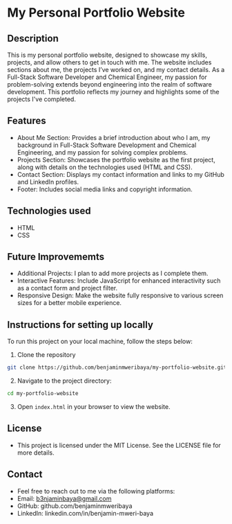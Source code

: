 # My Personal Portfolio Website

## Description
This is my personal portfolio website, designed to showcase my skills, projects, and allow others to get in touch with me. The website includes sections about me, the projects I’ve worked on, and my contact details. As a Full-Stack Software Developer and Chemical Engineer, my passion for problem-solving extends beyond engineering into the realm of software development. This portfolio reflects my journey and highlights some of the projects I've completed.

## Features
- About Me Section: Provides a brief introduction about who I am, my background in Full-Stack Software Development and Chemical Engineering, and my passion for solving complex problems.
- Projects Section: Showcases the portfolio website as the first project, along with details on the technologies used (HTML and CSS).
- Contact Section: Displays my contact information and links to my GitHub and LinkedIn profiles.
- Footer: Includes social media links and copyright information.

## Technologies used
- HTML
- CSS

## Future Improvememts
- Additional Projects: I plan to add more projects as I complete them.
- Interactive Features: Include JavaScript for enhanced interactivity such as a contact form and project filter.
- Responsive Design: Make the website fully responsive to various screen sizes for a better mobile experience.

## Instructions for setting up locally
To run this project on your local machine, follow the steps below:
1. Clone the repository
```bash
git clone https://github.com/benjaminmweribaya/my-portfolio-website.git
```
2. Navigate to the project directory:
```bash
cd my-portfolio-website
```
3. Open `index.html` in your browser to view the website.

## License
- This project is licensed under the MIT License. See the LICENSE file for more details.

## Contact
- Feel free to reach out to me via the following platforms:
- Email: b3njaminbaya@gmail.com
- GitHub: github.com/benjaminmweribaya
- LinkedIn: linkedin.com/in/benjamin-mweri-baya